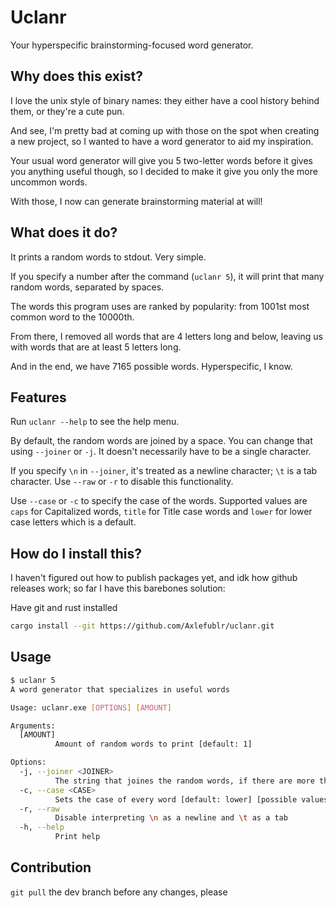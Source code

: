 # Uclanr

Your hyperspecific brainstorming-focused word generator.

## Why does this exist?

I love the unix style of binary names: they either have a cool history behind them, or they're a cute pun.

And see, I'm pretty bad at coming up with those on the spot when creating a new project, so I wanted to have a word generator to aid my inspiration.

Your usual word generator will give you 5 two-letter words before it gives you anything useful though, so I decided to make it give you only the more uncommon words.

With those, I now can generate brainstorming material at will!

## What does it do?

It prints a random words to stdout. Very simple.

If you specify a number after the command (`uclanr 5`), it will print that many random words, separated by spaces.

The words this program uses are ranked by popularity: from 1001st most common word to the 10000th.

From there, I removed all words that are 4 letters long and below, leaving us with words that are at least 5 letters long.

And in the end, we have 7165 possible words. Hyperspecific, I know.

## Features

Run `uclanr --help` to see the help menu.

By default, the random words are joined by a space.
You can change that using `--joiner` or `-j`.
It doesn't necessarily have to be a single character.

If you specify `\n` in `--joiner`, it's treated as a newline character; `\t` is a tab character.
Use `--raw` or `-r` to disable this functionality.

Use `--case` or `-c` to specify the case of the words. Supported values are `caps` for Capitalized words, `title` for Title case words and `lower` for lower case letters which is a default.


## How do I install this?

I haven't figured out how to publish packages yet, and idk how github releases work; so far I have this barebones solution:

Have git and rust installed

```sh
cargo install --git https://github.com/Axlefublr/uclanr.git
```

## Usage

```sh
$ uclanr 5
A word generator that specializes in useful words

Usage: uclanr.exe [OPTIONS] [AMOUNT]

Arguments:
  [AMOUNT]
          Amount of random words to print [default: 1]

Options:
  -j, --joiner <JOINER>
          The string that joines the random words, if there are more than 1 [default: " "]
  -c, --case <CASE>
          Sets the case of every word [default: lower] [possible values: caps, title, lower]
  -r, --raw
          Disable interpreting \n as a newline and \t as a tab
  -h, --help
          Print help
```

## Contribution

`git pull` the dev branch before any changes, please
